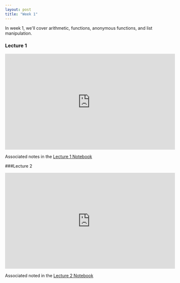 ```yaml
---
layout: post
title: "Week 1"
---
```


In week 1, we'll cover arithmetic, functions, anonymous functions, and list manipulation.


### Lecture 1

<iframe width="560" height="315" src="https://www.youtube.com/embed/-Gr9ASEw8ak" title="YouTube video player" frameborder="0" allow="accelerometer; autoplay; clipboard-write; encrypted-media; gyroscope; picture-in-picture" allowfullscreen></iframe>


Associated notes in the [Lecture 1 Notebook](/assets/350_lecture_1.nb)

###Lecture 2

<iframe width="560" height="315" src="https://www.youtube.com/embed/5W4FsWLEJrM" title="YouTube video player" frameborder="0" allow="accelerometer; autoplay; clipboard-write; encrypted-media; gyroscope; picture-in-picture" allowfullscreen></iframe>

Associated noted in the [Lecture 2 Notebook](assets/350_lecture_2.nb)
